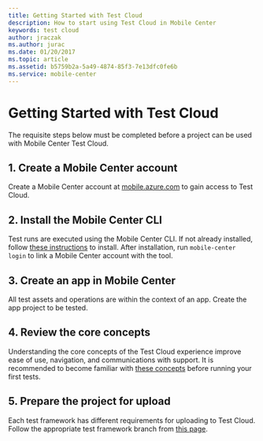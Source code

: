 ```yaml
---
title: Getting Started with Test Cloud
description: How to start using Test Cloud in Mobile Center
keywords: test cloud
author: jraczak
ms.author: jurac
ms.date: 01/20/2017
ms.topic: article
ms.assetid: b5759b2a-5a49-4874-85f3-7e13dfc0fe6b
ms.service: mobile-center
---
```


# Getting Started with Test Cloud

The requisite steps below must be completed before a project can be used with Mobile Center Test Cloud.

## 1. Create a Mobile Center account
Create a Mobile Center account at [mobile.azure.com](https://mobile.azure.com) to gain access to Test Cloud.

## 2. Install the Mobile Center CLI
Test runs are executed using the Mobile Center CLI. If not already installed, follow [these instructions](~/cli/index.md) to install. After installation, run `mobile-center login` to link a Mobile Center account with the tool.

## 3. Create an app in Mobile Center
All test assets and operations are within the context of an app. Create the app project to be tested.

## 4. Review the core concepts
Understanding the core concepts of the Test Cloud experience improve ease of use, navigation, and communications with support. It is recommended to become familiar with [these concepts](~/test-cloud/core-concepts.md) before running your first tests.

## 5. Prepare the project for upload
Each test framework has different requirements for uploading to Test Cloud. Follow the appropriate test framework branch from [this page](~/test-cloud/preparing-for-upload/index.md).
